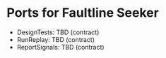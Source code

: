 <!-- Updated: 2025-09-18T13:32:25.872Z -->
# Ports for Faultline Seeker

- DesignTests: TBD (contract)
- RunReplay: TBD (contract)
- ReportSignals: TBD (contract)
